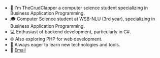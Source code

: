- 👋 I'm TheCrudClapper a computer science student specializing in Business Application Programming.  
- 🎓 Computer Science student at WSB-NLU (3rd year), specializing in Business Application Programming.  
- 💻 Enthusiast of backend development, particularly in C#. 
- 🌐 Also exploring PHP for web development.  
- 🚀 Always eager to learn new technologies and tools.  
- 📧 [Email](mailto:wojciechmucha12@gmail.com)  
<!---
VortexOoN/VortexOoN is a ✨ special ✨ repository because its `README.md` (this file) appears on your GitHub profile.
You can click the Preview link to take a look at your changes.
--->
